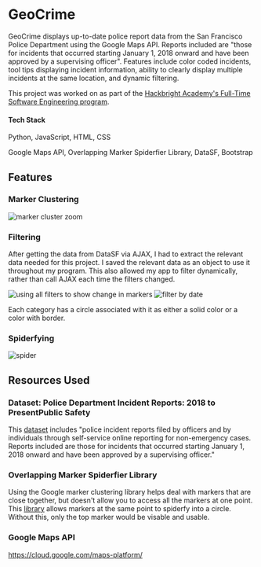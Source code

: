 # GeoCrime

GeoCrime displays up-to-date police report data from the San Francisco Police Department using the Google Maps API. Reports included are "those for incidents that occurred starting January 1, 2018 onward and have been approved by a supervising officer". Features include color coded incidents, tool tips displaying incident information, ability to clearly display multiple incidents at the same location, and dynamic filtering.

This project was worked on as part of the [Hackbright Academy's Full-Time Software Engineering program](https://hackbrightacademy.com/software-engineering-program/).

#### Tech Stack
Python, JavaScript, HTML, CSS

Google Maps API, Overlapping Marker Spiderfier Library, DataSF, Bootstrap

## Features

### Marker Clustering
![marker cluster zoom](https://media.giphy.com/media/XJpK6gaONtlpZLx0pa/giphy.gif)

### Filtering

After getting the data from DataSF via AJAX, I had to extract the relevant data needed for this project. I saved the relevant data as an object to use it throughout my program. This also allowed my app to filter dynamically, rather than call AJAX each time the filters changed. 

![using all filters to show change in markers](https://media.giphy.com/media/5ZYvQjtsJZAY0bV6u1/giphy.gif)
![filter by date](https://media.giphy.com/media/8hYMJPtZ3cU8YfVMEu/giphy.gif)

Each category has a circle associated with it as either a solid color or a color with border. 

### Spiderfying

![spider](https://media.giphy.com/media/4bjFSGmf6txtrKd02d/giphy.gif)

## Resources Used

### Dataset: Police Department Incident Reports: 2018 to PresentPublic Safety
This [dataset](https://data.sfgov.org/Public-Safety/Police-Department-Incident-Reports-2018-to-Present/wg3w-h783) includes "police incident reports filed by officers and by individuals through self-service online reporting for non-emergency cases. Reports included are those for incidents that occurred starting January 1, 2018 onward and have been approved by a supervising officer."


### Overlapping Marker Spiderfier Library

Using the Google marker clustering library helps deal with markers that are close together, but doesn't allow you to access all the markers at one point.  This [library](https://github.com/jawj/OverlappingMarkerSpiderfier) allows markers at the same point to spiderfy into a circle. Without this, only the top marker would be visable and usable. 

### Google Maps API
https://cloud.google.com/maps-platform/

